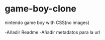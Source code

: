 # game-boy-clone
nintendo game boy with CSS(no images)

-Añadir Readme
-Añadir metadatos para la url 
